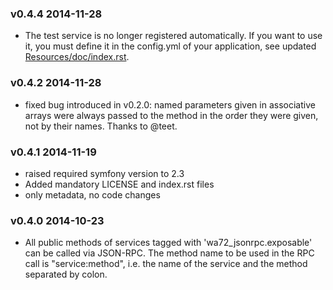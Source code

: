 ### v0.4.4 2014-11-28 ###
-   The test service is no longer registered automatically. If you want to use it,
    you must define it in the config.yml of your application, see updated [Resources/doc/index.rst](Resources/doc/index.rst).

### v0.4.2 2014-11-28 ###
-   fixed bug introduced in v0.2.0: named parameters given in associative arrays were always passed to the method in
    the order they were given, not by their names. Thanks to @teet.

### v0.4.1 2014-11-19 ###
-   raised required symfony version to 2.3
-   Added mandatory LICENSE and index.rst files
-   only metadata, no code changes

### v0.4.0 2014-10-23 ###
-   All public methods of services tagged with 'wa72_jsonrpc.exposable' can be called via JSON-RPC. The method name
    to be used in the RPC call is "service:method", i.e. the name of the service and the method separated by colon.